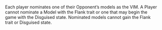Each player nominates one of their Opponent’s models as the VIM. A Player cannot nominate a Model with the Flank trait or one that may begin the game with the Disguised state. Nominated models cannot gain the Flank trait or Disguised state.